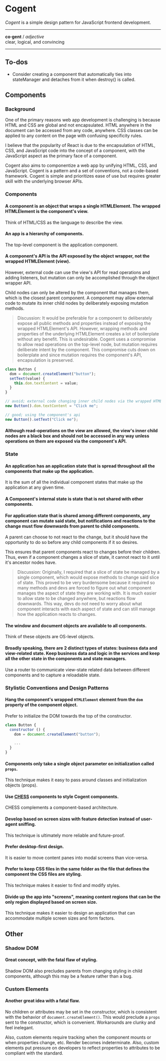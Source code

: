 # Cogent <!-- omit in toc -->

_Cogent_ is a simple design pattern for JavaScript frontend development.

---

**co·gent** / _adjective_<br>
clear, logical, and convincing

---

## To-dos

- Consider creating a component that automatically ties into stateManager and detaches from it when destroy() is called.

## Components

### Background

One of the primary reasons web app development is challenging is because HTML and CSS are global and not encapsulated. HTML anywhere in the document can be accessed from any code, anywhere. CSS classes can be applied to any content on the page with confusing specificity rules.

I believe that the popularity of React is due to the encapsulation of HTML, CSS, and JavaScript code into the concept of a component, with the JavaScript aspect as the primary face of a component.

Cogent also aims to componentize a web app by unifying HTML, CSS, and JavaScript. Cogent is a pattern and a set of conventions, not a code-based framework. Cogent is simple and prioritizes ease of use but requires greater skill with the underlying browser APIs.

### Components

#### A component is an object that wraps a single HTMLElement. The wrapped HTMLElement is the component's view.

Think of HTML/CSS as the language to describe the view.

#### An app is a hierarchy of components.

The top-level component is the application component.

#### A component's API is the API exposed by the object wrapper, not the wrapped HTMLElement (view).

However, external code can use the view's API for read operations and adding listeners, but mutation can only be accomplished through the object wrapper API.

Child nodes can only be altered by the component that manages them, which is the closest parent component. A component may allow external code to mutate its inner child nodes by deliberately exposing mutation methods.

> Discussion: It would be preferable for a component to deliberately expose all public methods and properties instead of exposing the wrapped HTMLElement's API. However, wrapping methods and properties of the underlying HTMLElement creates a lot of boilerplate without any benefit. This is undesirable. Cogent uses a compromise to allow read operations on the top-level node, but mutation requires deliberate intent by the component. This compromise cuts down on boilerplate and since mutation requires the component's API, encapsulation is preserved.

```javascript
class Button {
  dom = document.createElement("button");
  setText(value) {
    this.dom.textContent = value;
  }
}

// avoid; external code changing inner child nodes via the wrapped HTMLElement
new Button().dom.textContent = "Click me";

// good; using the component's api
new Button().setText("Click me");
```

#### Although read-operations on the view are allowed, the view's inner child nodes are a black box and should not be accessed in any way unless operations on them are exposed via the component's API.

### State

#### An application has an application state that is spread throughout all the components that make up the application.

It is the sum of all the individual component states that make up the application at any given time.

#### A Component's internal state is state that is not shared with other components.

#### For application state that is shared among different components, any component can mutate said state, but notifications and reactions to the change must flow downwards from parent to child components.

A parent can choose to not react to the change, but it should have the opportunity to do so before any child components if it so desires.

This ensures that parent components react to changes before their children. Thus, even if a component changes a slice of state, it cannot react to it until it's ancestor nodes have.

> Discussion: Originally, I required that a slice of state be managed by a single component, which would expose methods to change said slice of state. This proved to be very burdensome because it required so many methods and devs are forced to figure out what component manages the aspect of state they are working with. It is much easier to allow state to be changed anywhere, but reactions flow downwards. This way, devs do not need to worry about what component interacts with each aspect of state and can still manage how the application reacts to changes.

#### The window and document objects are available to all components.

Think of these objects are OS-level objects.

#### Broadly speaking, there are 2 distinct types of states: business data and view-related state. Keep business data and logic in the services and keep all the other state in the components and state managers.

Use a router to communicate view-state related data between different components and to capture a reloadable state.

### Stylistic Conventions and Design Patterns

#### Hang the component's wrapped `HTMLElement` element from the `dom` property of the component object.

Prefer to initialize the DOM towards the top of the constructor.

```javascript
class Button {
  constructor () {
    dom = document.createElement("button");

    ...
  }
}
```

#### Components only take a single object parameter on initialization called `props`.

This technique makes it easy to pass around classes and initialization objects (props).

#### Use [CHESS](https://github.com/jake-knerr/chess) components to style Cogent components.

CHESS complements a component-based architecture.

#### Develop based on screen sizes with feature detection instead of user-agent sniffing.

This technique is ultimately more reliable and future-proof.

#### Prefer desktop-first design.

It is easier to move content panes into modal screens than vice-versa.

#### Prefer to keep CSS files in the same folder as the file that defines the component the CSS files are styling.

This technique makes it easier to find and modify styles.

#### Divide up the app into "screens", meaning content regions that can be the only region displayed based on screen size.

This technique makes it easier to design an application that can accommodate multiple screen sizes and form factors.

## Other

### Shadow DOM

#### Great concept, with the fatal flaw of styling.

Shadow DOM also precludes parents from changing styling in child components, although this may be a feature rather than a bug.

### Custom Elements

#### Another great idea with a fatal flaw.

No children or attributes may be set in the constructor, which is consistent with the behavior of `document.createElement()`. This would preclude a `props` sent to the constructor, which is convenient. Workarounds are clunky and feel inelegant.

Also, custom elements require tracking when the component mounts or when properties change, etc. Render becomes indeterminate. Also, custom elements put pressure on developers to reflect properties to attributes to be compliant with the standard.
